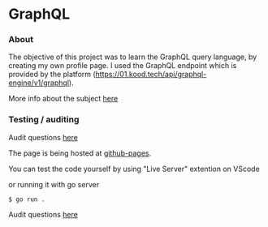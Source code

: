 # GraphQL

### About

The objective of this project was to learn the GraphQL query language, by creating my own profile page.
I used the GraphQL endpoint which is provided by the platform (https://01.kood.tech/api/graphql-engine/v1/graphql).

More info about the subject [here](https://01.kood.tech/git/root/public/src/branch/master/subjects/graphql)

### Testing / auditing

Audit questions [here](https://01.kood.tech/git/root/public/src/branch/master/subjects/graphql/audit)

The page is being hosted at [github-pages](https://larruxd.github.io/graphql).

You can test the code yourself by using "Live Server" extention on VScode

or running it with go server

`$ go run .`

Audit questions [here](https://01.kood.tech/git/root/public/src/branch/master/subjects/graphql/audit)
